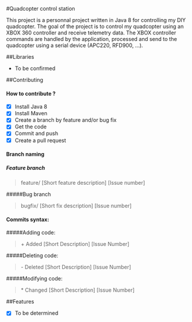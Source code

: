 
#Quadcopter control station

This project is a personnal project written in Java 8 for controlling my DIY quadcopter. The goal of the project is to control my quadcopter using an XBOX 360 controller and receive telemetry data. The XBOX controller commands are handled by the application, processed and send to the quadcopter using a serial device (APC220, RFD900, ...). 

##Libraries
* To be confirmed

##Contributing

#### How to contribute ?
- [X] Install Java 8
- [X] Install Maven
- [X] Create a branch by feature and/or bug fix
- [X] Get the code
- [X] Commit and push
- [X] Create a pull request

#### Branch naming

##### Feature branch
> feature/ [Short feature description] [Issue number]

#####Bug branch
> bugfix/ [Short fix description] [Issue number]

#### Commits syntax:

#####Adding code:
> \+ Added [Short Description] [Issue Number]

#####Deleting code:
> \- Deleted [Short Description] [Issue Number]

#####Modifying code:
> \* Changed [Short Description] [Issue Number]

##Features
- [X] To be determined
